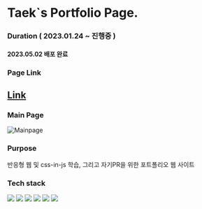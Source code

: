 # Taek`s Portfolio Page.
### Duration ( 2023.01.24 ~ 진행중 ) 
#### 2023.05.02 배포 완료

### Page Link
## [Link](https://mintaek-portfolio.vercel.app/)

### Main Page
![Mainpage](https://user-images.githubusercontent.com/110080748/235656468-5935ecc4-b523-44b4-a196-5003d6a38fb3.PNG)

### Purpose 
반응형 웹 및 css-in-js 학습, 그리고 자기PR을 위한 포트폴리오 웹 사이트

### Tech stack
<div>
  <img src="https://img.shields.io/badge/javascript-F7DF1E?style=for-the-badge&logo=javascript&logoColor=black">
  <img src="https://img.shields.io/badge/react-61DAFB?style=for-the-badge&logo=react&logoColor=black">
  <img src="https://img.shields.io/badge/css-1572B6?style=for-the-badge&logo=css3&logoColor=white">
  <img src="https://img.shields.io/badge/StyledComponent-DB7093?style=for-the-badge&logo=Styled-components&logoColor=white"/>
  <img src="https://img.shields.io/badge/javascript-F7DF1E?style=for-the-badge&logo=javascript&logoColor=black">
  <img src="https://img.shields.io/badge/Vercel-000000?style=for-the-badge&logo=vercel&logoColor=white">
</div>
